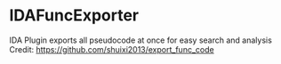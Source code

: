 # IDAFuncExporter
IDA Plugin exports all pseudocode at once for easy search and analysis
Credit: https://github.com/shuixi2013/export_func_code
